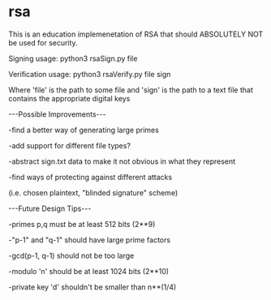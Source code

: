 # rsa 

This is an education implemenetation of RSA that should ABSOLUTELY NOT be used for security.

Signing usage: python3 rsaSign.py file

Verification usage: python3 rsaVerify.py file sign

Where 'file' is the path to some file 
and 'sign' is the path to a text file that contains the appropriate digital keys



---Possible Improvements---

-find a better way of generating large primes

-add support for different file types?

-abstract sign.txt data to make it not obvious in what they represent

-find ways of protecting against different attacks

(i.e. chosen plaintext, "blinded signature" scheme)

---Future Design Tips---

-primes p,q must be at least 512 bits (2**9)

-"p-1" and "q-1" should have large prime factors

-gcd(p-1, q-1) should not be too large

-modulo 'n' should be at least 1024 bits (2**10)

-private key 'd' shouldn't be smaller than n**(1/4)

